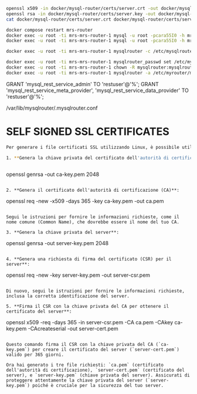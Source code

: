 ```bash
openssl x509 -in docker/mysql-router/certs/server.crt -out docker/mysql-router/certs/server.crt.pem
openssl rsa -in docker/mysql-router/certs/server.key -out docker/mysql-router/certs/server.key.pem
cat docker/mysql-router/certs/server.crt docker/mysql-router/certs/server.key > docker/mysql-router/certs/server.includeprivatekey.pem
```
```bash
docker compose restart mrs-router
docker exec -u root -ti mrs-mrs-router-1 mysql -u root -pcara55I0 -h mrs-server-1 --port 3301 < GRANT 'mysql_rest_service_admin' TO 'root'@'%';
docker exec -u root -ti mrs-mrs-router-1 mysql -u root -pcara55I0 -h mrs-server-1 --port 3301 < GRANT 'mysql_rest_service_meta_provider', 'mysql_rest_service_data_provider' TO 'restuser'@'%';
```



```bash
docker exec -u root -ti mrs-mrs-router-1 mysqlrouter -c /etc/mysqlrouter/mysqlrouter.conf
```


```bash
docker exec -u root -ti mrs-mrs-router-1 mysqlrouter_passwd set /etc/mysqlrouter/mysqlrouter.pwd webappuser
docker exec -u root -ti mrs-mrs-router-1 chown -R mysqlrouter:mysqlrouter /etc/mysqlrouter
docker exec -u root -ti mrs-mrs-router-1 mysqlrouter -a /etc/myrouter/mysqlrouter.conf
```

GRANT 'mysql_rest_service_admin' TO 'restuser'@'%';
GRANT 'mysql_rest_service_meta_provider', 'mysql_rest_service_data_provider' TO 'restuser'@'%';

/var/lib/mysqlrouter/.mysqlrouter.conf


# SELF SIGNED SSL CERTIFICATES 
```bash
Per generare i file certificati SSL utilizzando Linux, è possibile utilizzare OpenSSL, uno strumento ampiamente utilizzato per gestire certificati digitali e crittografia. Ecco come puoi generare i file `ca.pem`, `server-cert.pem`, e `server-key.pem`:

1. **Genera la chiave privata del certificato dell'autorità di certificazione (CA)**:
   
   ```
   openssl genrsa -out ca-key.pem 2048
   ```

2. **Genera il certificato dell'autorità di certificazione (CA)**:
   
   ```
   openssl req -new -x509 -days 365 -key ca-key.pem -out ca.pem
   ```

   Segui le istruzioni per fornire le informazioni richieste, come il nome comune (Common Name), che dovrebbe essere il nome del tuo CA.

3. **Genera la chiave privata del server**:

   ```
   openssl genrsa -out server-key.pem 2048
   ```

4. **Genera una richiesta di firma del certificato (CSR) per il server**:

   ```
   openssl req -new -key server-key.pem -out server-csr.pem
   ```

   Di nuovo, segui le istruzioni per fornire le informazioni richieste, inclusa la corretta identificazione del server.

5. **Firma il CSR con la chiave privata del CA per ottenere il certificato del server**:

   ```
   openssl x509 -req -days 365 -in server-csr.pem -CA ca.pem -CAkey ca-key.pem -CAcreateserial -out server-cert.pem
   ```

   Questo comando firma il CSR con la chiave privata del CA (`ca-key.pem`) per creare il certificato del server (`server-cert.pem`) valido per 365 giorni.

Ora hai generato i tre file richiesti: `ca.pem` (certificato dell'autorità di certificazione), `server-cert.pem` (certificato del server), e `server-key.pem` (chiave privata del server). Assicurati di proteggere attentamente la chiave privata del server (`server-key.pem`) poiché è cruciale per la sicurezza del tuo server.

```